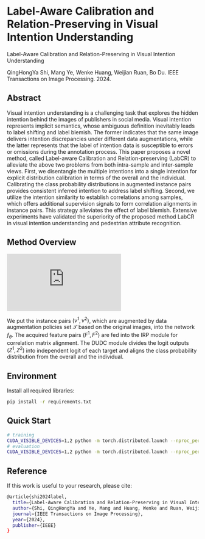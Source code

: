 # Label-Aware Calibration and Relation-Preserving in Visual Intention Understanding

Label-Aware Calibration and Relation-Preserving in Visual Intention Understanding

QingHongYa Shi, Mang Ye, Wenke Huang, Weijian Ruan, Bo Du. IEEE Transactions on Image Processing. 2024.

## Abstract

Visual intention understanding is a challenging task that explores the hidden intention behind the images of publishers in social media. Visual intention represents implicit semantics, whose ambiguous definition inevitably leads to label shifting and label blemish. The former indicates that the same image delivers intention discrepancies under different data augmentations, while the latter represents that the label of intention data is susceptible to errors or omissions during the annotation process. This paper proposes a novel method, called Label-aware Calibration and Relation-preserving (LabCR) to alleviate the above two problems from both intra-sample and inter-sample views. First, we disentangle the multiple intentions into a single intention for explicit distribution calibration in terms of the overall and the individual. Calibrating the class probability distributions in augmented instance pairs provides consistent inferred intention to address label shifting. Second, we utilize the intention similarity to establish correlations among samples, which offers additional supervision signals to form correlation alignments in instance pairs. This strategy alleviates the effect of label blemish. Extensive experiments have validated the superiority of the proposed method LabCR in visual intention understanding and pedestrian attribute recognition.

## Method Overview

![image](https://github.com/ShiQingHongYa/HLEG/blob/main/images/method.pdf)

We put the instance pairs $(v^1,v^2)$, which are augmented by data augmentation policies set $\mathcal{T}$ based on the original images, into the network $f_\theta$. The acquired feature pairs $(F^1,F^2)$ are fed into the IRP module for correlation matrix alignment. The DUDC module divides the logit outputs $(Z^1,Z^2)$ into independent logit of each target and aligns the class probability distribution from the overall and the individual.

## Environment

Install all required libraries:

```sh
pip install -r requirements.txt
```

## Quick Start

```sh
# training
CUDA_VISIBLE_DEVICES=1,2 python -m torch.distributed.launch --nproc_per_node=2 --master_port=2316 train.py 
# evaluation
CUDA_VISIBLE_DEVICES=1,2 python -m torch.distributed.launch --nproc_per_node=2 --master_port=2316 test.py
```

## Reference

If this work is useful to your research, please cite:

```sh
@article{shi2024label,
  title={Label-Aware Calibration and Relation-Preserving in Visual Intention Understanding},
  author={Shi, QingHongYa and Ye, Mang and Huang, Wenke and Ruan, Weijian and Du, Bo},
  journal={IEEE Transactions on Image Processing},
  year={2024},
  publisher={IEEE}
}
```
